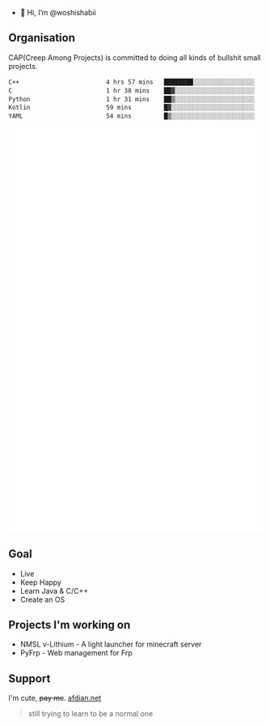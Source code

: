 - 👋 Hi, I’m @woshishabii

## Organisation

CAP(Creep Among Projects) is committed to doing all kinds of bullshit small projects.

<!--START_SECTION:waka-->

```txt
C++                        4 hrs 57 mins   ████████░░░░░░░░░░░░░░░░░   32.40 %
C                          1 hr 38 mins    ██▓░░░░░░░░░░░░░░░░░░░░░░   10.73 %
Python                     1 hr 31 mins    ██▒░░░░░░░░░░░░░░░░░░░░░░   09.96 %
Kotlin                     59 mins         █▓░░░░░░░░░░░░░░░░░░░░░░░   06.46 %
YAML                       54 mins         █▒░░░░░░░░░░░░░░░░░░░░░░░   05.92 %
```

<!--END_SECTION:waka-->

![card](https://github.com/woshishabii/netease-cloud-music-card/blob/main/card.svg)

## Goal
- Live
- Keep Happy
- Learn Java & C/C++
- Create an OS

## Projects I'm working on

- NMSL v-Lithium - A light launcher for minecraft server
- PyFrp - Web management for Frp


## Support
I'm cute, ~~pay me~~.
[afdian.net](https://afdian.net/a/woshishabi)

> still trying to learn to be a normal one

<!---
woshishabii/woshishabii is a ✨ special ✨ repository because its `README.md` (this file) appears on your GitHub profile.
You can click the Preview link to take a look at your changes.
--->
